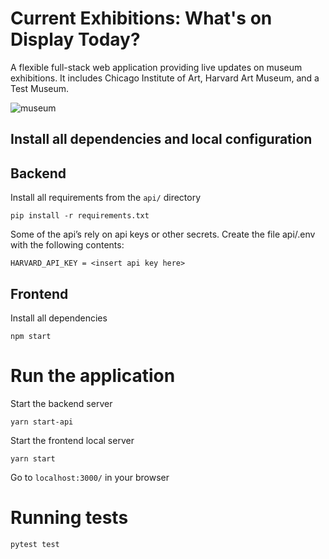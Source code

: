 # Current Exhibitions: What's on Display Today? 
A flexible full-stack web application providing live updates on museum exhibitions. It includes Chicago Institute of Art, Harvard Art Museum, and a Test Museum.  

![museum](https://github.com/boydlm/museum-api/assets/114845124/67c2882a-8e17-4a77-831c-decb2f0b0cfa")

## Install all dependencies and local configuration

## Backend
Install all requirements from the `api/` directory
```
pip install -r requirements.txt
```

Some of the api’s rely on api keys or other secrets. Create the file api/.env with the following contents:
```
HARVARD_API_KEY = <insert api key here>
```

## Frontend
Install all dependencies
```
npm start
```

# Run the application
Start the backend server
```
yarn start-api
```

Start the frontend local server
```
yarn start
```

Go to `localhost:3000/` in your browser

# Running tests

```
pytest test
```